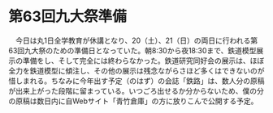 # 第63回九大祭準備

<div class="section">　今日は丸1日全学教育が休講となり、20（土）、21（日）の両日に行われる第63回九大祭のための準備日となっていた。朝8:30から夜18:30まで、鉄道模型展示の準備をし、そして完全には終わらなかった。鉄道研究同好会の展示は、ほぼ全力を鉄道模型に傾注し、その他の展示は残念ながらさほど多くはできないのが惜しまれる。ちなみに今年出す予定（のはず）の会誌「鉄路」は、数人分の原稿が出来上がった段階に留まっている。いつごろ出せるか分からないため、僕の分の原稿は数日内に自Webサイト「青竹倉庫」の方に放りこんで公開する予定。</div>